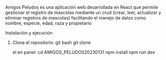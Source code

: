 Amigos Peludos es una aplicación web desarrollada en React que permite gestionar el registro de mascotas mediante un crud (crear, leer, actualizar y eliminar registros de mascotas) facilitando el manejo de datos como nombre, especie, edad, raza y propietario

Instalación y ejecución

1. Clona el repositorio:
   git bash
   git clone <URL-del-repositorio>

   el en panel:
   cd AMIGOS_PELUDOS20230131
   npm install
   npm run dev
